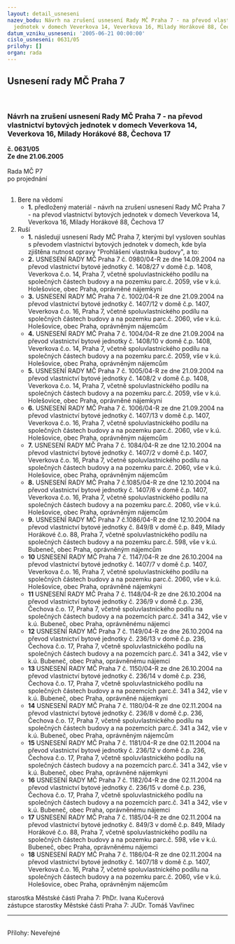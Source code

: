 ```yaml
---
layout: detail_usneseni
nazev_bodu: Návrh na zrušení usnesení Rady MČ Praha 7 - na převod vlastnictví bytových
  jednotek v domech Veverkova 14, Veverkova 16, Milady Horákové 88, Čechova 17
datum_vzniku_usneseni: '2005-06-21 00:00:00'
cislo_usneseni: 0631/05
prilohy: []
organ: rada
---
```

<div id="ucUsn_pList" class="usn">
	<span><h2>Usnesení rady MČ Praha 7 </h2>
<br></span><div class="standBody">
<span><h3>Návrh na zrušení usnesení Rady MČ Praha 7 - na převod vlastnictví bytových jednotek v domech Veverkova 14, Veverkova 16, Milady Horákové 88, Čechova 17</h3></span><div class="center">
		<strong>č. 0631/05</strong><br>
	</div>
<div class="center">
		<strong>Ze dne 21.06.2005</strong><br><br>
	</div>Rada MČ P7<br> po projednání<br><br><ol>
<li>Bere na vědomí<ul><li>
<strong>1.</strong> předložený materiál - návrh na zrušení usnesení Rady MČ Praha 7 - na převod vlastnictví bytových jednotek v domech Veverkova 14, Veverkova 16, Milady Horákové 88, Čechova 17</li></ul>
</li>
<li>Ruší<ul>
<li>
<strong>1.</strong> následují usnesení Rady MČ Praha 7, kterými byl vysloven souhlas s převodem vlastnictví bytových jednotek v domech, kde byla zjištěna nutnost opravy "Prohlášení vlastníka budovy", a to:</li>
<li>
<strong>2.</strong> USNESENÍ RADY MČ Praha 7 č. 0980/04-R ze dne 14.09.2004 na převod vlastnictví bytové jednotky č. 1408/27 v domě č.p. 1408, Veverkova č.o. 14, Praha 7, včetně spoluvlastnického podílu na společných částech budovy a na pozemku parc.č. 2059, vše v k.ú. Holešovice, obec Praha, oprávněné nájemkyni</li>
<li>
<strong>3.</strong> USNESENÍ RADY MČ Praha 7 č. 1002/04-R ze dne 21.09.2004 na převod vlastnictví bytové jednotky č. 1407/12 v domě č.p. 1407, Veverkova č.o. 16, Praha 7, včetně spoluvlastnického podílu na společných částech budovy a na pozemku parc.č. 2060, vše v k.ú. Holešovice, obec Praha, oprávněným nájemcům</li>
<li>
<strong>4.</strong> USNESENÍ RADY MČ Praha 7 č. 1004/04-R ze dne 21.09.2004 na převod vlastnictví bytové jednotky č. 1408/10 v domě č.p. 1408, Veverkova č.o. 14, Praha 7, včetně spoluvlastnického podílu na společných částech budovy a na pozemku parc.č. 2059, vše v k.ú. Holešovice, obec Praha, oprávněným nájemcům</li>
<li>
<strong>5.</strong> USNESENÍ RADY MČ Praha 7 č. 1005/04-R ze dne 21.09.2004 na převod vlastnictví bytové jednotky č. 1408/2 v domě č.p. 1408, Veverkova č.o. 14, Praha 7, včetně spoluvlastnického podílu na společných částech budovy a na pozemku parc.č. 2059, vše v k.ú. Holešovice, obec Praha, oprávněné nájemkyni</li>
<li>
<strong>6.</strong> USNESENÍ RADY MČ Praha 7 č. 1006/04-R ze dne 21.09.2004 na převod vlastnictví bytové jednotky č. 1407/13 v domě č.p. 1407, Veverkova č.o. 16, Praha 7, včetně spoluvlastnického podílu na společných částech budovy a na pozemku parc.č. 2060, vše v k.ú. Holešovice, obec Praha, oprávněným nájemcům</li>
<li>
<strong>7.</strong> USNESENÍ RADY MČ Praha 7 č. 1084/04-R ze dne 12.10.2004 na převod vlastnictví bytové jednotky č. 1407/2 v domě č.p. 1407, Veverkova č.o. 16, Praha 7, včetně spoluvlastnického podílu na společných částech budovy a na pozemku parc.č. 2060, vše v k.ú. Holešovice, obec Praha, oprávněným nájemcům</li>
<li>
<strong>8.</strong> USNESENÍ RADY MČ Praha 7 č.1085/04-R ze dne 12.10.2004 na převod vlastnictví bytové jednotky č. 1407/6 v domě č.p. 1407, Veverkova č.o. 16, Praha 7, včetně spoluvlastnického podílu na společných částech budovy a na pozemku parc.č. 2060, vše v k.ú. Holešovice, obec Praha, oprávněným nájemcům</li>
<li>
<strong>9.</strong> USNESENÍ RADY MČ Praha 7 č.1086/04-R ze dne 12.10.2004 na převod vlastnictví bytové jednotky č. 849/8 v domě č.p. 849, Milady Horákové č.o. 88, Praha 7, včetně spoluvlastnického podílu na společných částech budovy a na pozemku parc.č. 598, vše v k.ú. Bubeneč, obec Praha, oprávněným nájemcům</li>
<li>
<strong>10</strong> USNESENÍ RADY MČ Praha 7 č. 1147/04-R ze dne 26.10.2004 na převod vlastnictví bytové jednotky č. 1407/7 v domě č.p. 1407, Veverkova č.o. 16, Praha 7, včetně spoluvlastnického podílu na společných částech budovy a na pozemku parc.č. 2060, vše v k.ú. Holešovice, obec Praha, oprávněné nájemkyni</li>
<li>
<strong>11</strong> USNESENÍ RADY MČ Praha 7 č. 1148/04-R ze dne 26.10.2004 na převod vlastnictví bytové jednotky č. 236/9 v domě č.p. 236, Čechova č.o. 17, Praha 7, včetně spoluvlastnického podílu na společných částech budovy a na pozemcích parc.č. 341 a 342, vše v k.ú. Bubeneč, obec Praha, oprávněnému nájemci</li>
<li>
<strong>12</strong> USNESENÍ RADY MČ Praha 7 č. 1149/04-R ze dne 26.10.2004 na převod vlastnictví bytové jednotky č. 236/13 v domě č.p. 236, Čechova č.o. 17, Praha 7, včetně spoluvlastnického podílu na společných částech budovy a na pozemcích parc.č. 341 a 342, vše v k.ú. Bubeneč, obec Praha, oprávněnému nájemci</li>
<li>
<strong>13</strong> USNESENÍ RADY MČ Praha 7 č. 1150/04-R ze dne 26.10.2004 na převod vlastnictví bytové jednotky č. 236/14 v domě č.p. 236, Čechova č.o. 17, Praha 7, včetně spoluvlastnického podílu na společných částech budovy a na pozemcích parc.č. 341 a 342, vše v k.ú. Bubeneč, obec Praha, oprávněné nájemkyni</li>
<li>
<strong>14</strong> USNESENÍ RADY MČ Praha 7 č. 1180/04-R ze dne 02.11.2004 na převod vlastnictví bytové jednotky č. 236/8 v domě č.p. 236, Čechova č.o. 17, Praha 7, včetně spoluvlastnického podílu na společných částech budovy a na pozemcích parc.č. 341 a 342, vše v k.ú. Bubeneč, obec Praha, oprávněným nájemcům</li>
<li>
<strong>15</strong> USNESENÍ RADY MČ Praha 7 č. 1181/04-R ze dne 02.11.2004 na převod vlastnictví bytové jednotky č. 236/12 v domě č.p. 236, Čechova č.o. 17, Praha 7, včetně spoluvlastnického podílu na společných částech budovy a na pozemcích parc.č. 341 a 342, vše v k.ú. Bubeneč, obec Praha, oprávněné nájemkyni</li>
<li>
<strong>16</strong> USNESENÍ RADY MČ Praha 7 č. 1182/04-R ze dne 02.11.2004 na převod vlastnictví bytové jednotky č. 236/15 v domě č.p. 236, Čechova č.o. 17, Praha 7, včetně spoluvlastnického podílu na společných částech budovy a na pozemcích parc.č. 341 a 342, vše v k.ú. Bubeneč, obec Praha, oprávněnému nájemci</li>
<li>
<strong>17</strong> USNESENÍ RADY MČ Praha 7 č. 1185/04-R ze dne 02.11.2004 na převod vlastnictví bytové jednotky č. 849/3 v domě č.p. 849, Milady Horákové č.o. 88, Praha 7, včetně spoluvlastnického podílu na společných částech budovy a na pozemku parc.č. 598, vše v k.ú. Bubeneč, obec Praha, oprávněnému nájemci</li>
<li>
<strong>18</strong> USNESENÍ RADY MČ Praha 7 č. 1186/04-R ze dne 02.11.2004 na převod vlastnictví bytové jednotky č. 1407/18 v domě č.p. 1407, Veverkova č.o. 16, Praha 7, včetně spoluvlastnického podílu na společných částech budovy a na pozemku parc.č. 2060, vše v k.ú. Holešovice, obec Praha, oprávněným nájemcům</li>
</ul>
</li>
</ol>starostka Městské části Praha 7: PhDr. Ivana Kučerová<br>zástupce starostky Městské části Praha 7: JUDr. Tomáš Vavřinec <hr>
<br>Přílohy: Neveřejné</div>
</div>